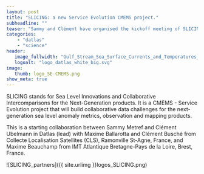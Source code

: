 ```yaml
---
layout: post
title: "SLICING: a new Service Evolution CMEMS project."
subheadline: ""
teaser: "Sammy and Clément have organised the kickoff meeting of SLICING (CMEMS Service Evolution) on Jul 7th, 2022.  "
categories:
    - "datlas"
    - "science"
header:
   image_fullwidth: "Gulf_Stream_Sea_Surface_Currents_and_Temperatures_NASA_SVS.jpg"
   logoalt: "logo_datlas_white_big.svg"
image:
   thumb: logo_SE-CMEMS.png
show_meta: true
---
```

SLICING  stands for Sea Level Innovations and Collaborative Intercomparisons for the Next-Generation products. It is a CMEMS - Service Evolution project that will  build collaborative data challenges for the next-generation sea level anomaly metrics, observation and mapping products.

This is a starting collaboration between Sammy Metref and Clément Ubelmann in Datlas (lead) with Maxime Ballarotta and Clément Busché from Collecte Localisation Satellites (CLS), Ramonville St-Agne, France, and  Maxime Beauchamp from IMT Atlantique Bretagne-Pays de la Loire, Brest, France.

![SLICING_partners]({{ site.urlimg }}logos_SLICING.png)

